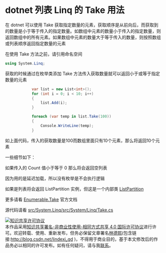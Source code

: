 # dotnet 列表 Linq 的 Take 用法

在 dotnet 可以使用 Take 获取指定数量的元素，获取顺序是从前向后，而获取到的数量是小于等于传入的指定数量。如数组中元素的数量小于传入的指定数量，则返回数组中的所有元素。如果数组中元素的数量大于等于传入的数量，则按照数组或列表顺序返回指定数量的元素

<!--more-->
<!-- CreateTime:2019/10/24 9:04:23 -->

<!-- csdn -->

在使用 Take 方法之前，请引用命名空间

```csharp
using System.Linq;
```

获取的时候通过在枚举类添加 Take 方法传入获取数量就可以返回小于或等于指定数量的元素

```csharp
            var list = new List<int>();
            for (int i = 0; i < 10; i++)
            {
                list.Add(i);
            }

            foreach (var temp in list.Take(100))
            {
                Console.WriteLine(temp);
            }
```

如上面代码，传入的获取数量是100而数组里面只有10个元素，那么将返回10个元素

一些细节如下：

如果传入的 Count 值小于等于 0 那么将会返回空列表

因为用的是延迟加载，所以没有枚举是不会执行逻辑

如果是列表将会返回 ListPartition 实例，但这是一个内部类 [ListPartition](https://github.com/dotnet/corefx/blob/fc89c884e99ef3fd920dbe75fbbaf797b02a944f/src/System.Linq/src/System/Linq/Partition.SpeedOpt.cs#L155)

更多请看 [Enumerable.Take](https://docs.microsoft.com/zh-cn/dotnet/api/system.linq.enumerable.take?view=netframework-4.8 ) 官方文档

源代码请看 [src/System.Linq/src/System/Linq/Take.cs](https://github.com/dotnet/corefx/blob/50fc80c8023060d61a826b01733a93840018fe92/src/System.Linq/src/System/Linq/Take.cs )

<a rel="license" href="http://creativecommons.org/licenses/by-nc-sa/4.0/"><img alt="知识共享许可协议" style="border-width:0" src="https://licensebuttons.net/l/by-nc-sa/4.0/88x31.png" /></a><br />本作品采用<a rel="license" href="http://creativecommons.org/licenses/by-nc-sa/4.0/">知识共享署名-非商业性使用-相同方式共享 4.0 国际许可协议</a>进行许可。欢迎转载、使用、重新发布，但务必保留文章署名[林德熙](http://blog.csdn.net/lindexi_gd)(包含链接:http://blog.csdn.net/lindexi_gd )，不得用于商业目的，基于本文修改后的作品务必以相同的许可发布。如有任何疑问，请与我[联系](mailto:lindexi_gd@163.com)。  
